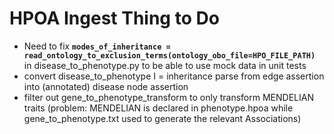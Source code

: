 # HPOA Ingest Thing to Do

- Need to fix **`modes_of_inheritance = read_ontology_to_exclusion_terms(ontology_obo_file=HPO_FILE_PATH)`** in disease_to_phenotype.py to be able to use mock data in unit tests
- convert disease_to_phenotype I = inheritance parse from edge assertion into (annotated) disease node assertion
- filter out gene_to_phenotype_transform to only transform MENDELIAN traits (problem: MENDELIAN is declared in phenotype.hpoa while gene_to_phenotype.txt used to generate the relevant Associations)